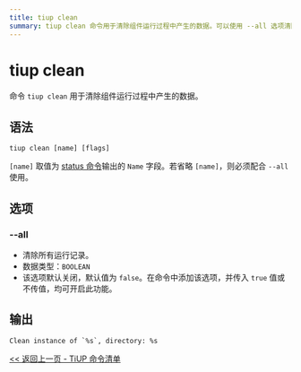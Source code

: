 ```yaml
---
title: tiup clean
summary: tiup clean 命令用于清除组件运行过程中产生的数据。可以使用 --all 选项清除所有运行记录。
---
```


# tiup clean

命令 `tiup clean` 用于清除组件运行过程中产生的数据。

## 语法

```shell
tiup clean [name] [flags]
```

`[name]` 取值为 [status 命令](/tiup/tiup-command-status.md)输出的 `Name` 字段。若省略 `[name]`，则必须配合 `--all` 使用。

## 选项

### --all

- 清除所有运行记录。
- 数据类型：`BOOLEAN`
- 该选项默认关闭，默认值为 `false`。在命令中添加该选项，并传入 `true` 值或不传值，均可开启此功能。

## 输出

```
Clean instance of `%s`, directory: %s
```

[<< 返回上一页 - TiUP 命令清单](/tiup/tiup-reference.md#命令清单)